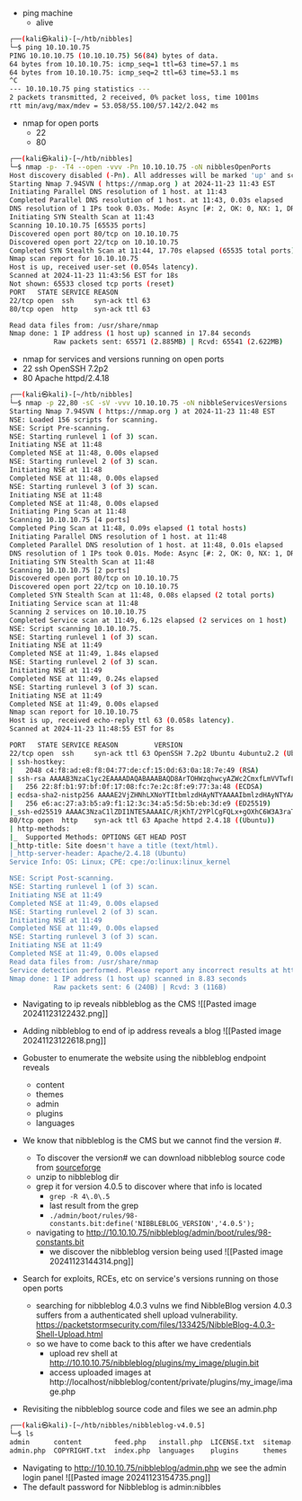 - ping machine
	- alive
```bash
┌──(kali㉿kali)-[~/htb/nibbles]
└─$ ping 10.10.10.75                                      
PING 10.10.10.75 (10.10.10.75) 56(84) bytes of data.
64 bytes from 10.10.10.75: icmp_seq=1 ttl=63 time=57.1 ms
64 bytes from 10.10.10.75: icmp_seq=2 ttl=63 time=53.1 ms
^C
--- 10.10.10.75 ping statistics ---
2 packets transmitted, 2 received, 0% packet loss, time 1001ms
rtt min/avg/max/mdev = 53.058/55.100/57.142/2.042 ms
```
- nmap for open ports
	- 22 
	- 80
```bash
┌──(kali㉿kali)-[~/htb/nibbles]
└─$ nmap -p- -T4 --open -vvv -Pn 10.10.10.75 -oN nibblesOpenPorts
Host discovery disabled (-Pn). All addresses will be marked 'up' and scan times may be slower.
Starting Nmap 7.94SVN ( https://nmap.org ) at 2024-11-23 11:43 EST
Initiating Parallel DNS resolution of 1 host. at 11:43
Completed Parallel DNS resolution of 1 host. at 11:43, 0.03s elapsed
DNS resolution of 1 IPs took 0.03s. Mode: Async [#: 2, OK: 0, NX: 1, DR: 0, SF: 0, TR: 1, CN: 0]
Initiating SYN Stealth Scan at 11:43
Scanning 10.10.10.75 [65535 ports]
Discovered open port 80/tcp on 10.10.10.75
Discovered open port 22/tcp on 10.10.10.75
Completed SYN Stealth Scan at 11:44, 17.70s elapsed (65535 total ports)
Nmap scan report for 10.10.10.75
Host is up, received user-set (0.054s latency).
Scanned at 2024-11-23 11:43:56 EST for 18s
Not shown: 65533 closed tcp ports (reset)
PORT   STATE SERVICE REASON
22/tcp open  ssh     syn-ack ttl 63
80/tcp open  http    syn-ack ttl 63

Read data files from: /usr/share/nmap
Nmap done: 1 IP address (1 host up) scanned in 17.84 seconds
           Raw packets sent: 65571 (2.885MB) | Rcvd: 65541 (2.622MB)
```
- nmap for services and versions running on open ports
- 22 ssh OpenSSH 7.2p2
- 80 Apache httpd/2.4.18
```bash
┌──(kali㉿kali)-[~/htb/nibbles]
└─$ nmap -p 22,80 -sC -sV -vvv 10.10.10.75 -oN nibbleServicesVersions
Starting Nmap 7.94SVN ( https://nmap.org ) at 2024-11-23 11:48 EST
NSE: Loaded 156 scripts for scanning.
NSE: Script Pre-scanning.
NSE: Starting runlevel 1 (of 3) scan.
Initiating NSE at 11:48
Completed NSE at 11:48, 0.00s elapsed
NSE: Starting runlevel 2 (of 3) scan.
Initiating NSE at 11:48
Completed NSE at 11:48, 0.00s elapsed
NSE: Starting runlevel 3 (of 3) scan.
Initiating NSE at 11:48
Completed NSE at 11:48, 0.00s elapsed
Initiating Ping Scan at 11:48
Scanning 10.10.10.75 [4 ports]
Completed Ping Scan at 11:48, 0.09s elapsed (1 total hosts)
Initiating Parallel DNS resolution of 1 host. at 11:48
Completed Parallel DNS resolution of 1 host. at 11:48, 0.01s elapsed
DNS resolution of 1 IPs took 0.01s. Mode: Async [#: 2, OK: 0, NX: 1, DR: 0, SF: 0, TR: 1, CN: 0]
Initiating SYN Stealth Scan at 11:48
Scanning 10.10.10.75 [2 ports]
Discovered open port 80/tcp on 10.10.10.75
Discovered open port 22/tcp on 10.10.10.75
Completed SYN Stealth Scan at 11:48, 0.08s elapsed (2 total ports)
Initiating Service scan at 11:48
Scanning 2 services on 10.10.10.75
Completed Service scan at 11:49, 6.12s elapsed (2 services on 1 host)
NSE: Script scanning 10.10.10.75.
NSE: Starting runlevel 1 (of 3) scan.
Initiating NSE at 11:49
Completed NSE at 11:49, 1.84s elapsed
NSE: Starting runlevel 2 (of 3) scan.
Initiating NSE at 11:49
Completed NSE at 11:49, 0.24s elapsed
NSE: Starting runlevel 3 (of 3) scan.
Initiating NSE at 11:49
Completed NSE at 11:49, 0.00s elapsed
Nmap scan report for 10.10.10.75
Host is up, received echo-reply ttl 63 (0.058s latency).
Scanned at 2024-11-23 11:48:55 EST for 8s

PORT   STATE SERVICE REASON         VERSION
22/tcp open  ssh     syn-ack ttl 63 OpenSSH 7.2p2 Ubuntu 4ubuntu2.2 (Ubuntu Linux; protocol 2.0)
| ssh-hostkey: 
|   2048 c4:f8:ad:e8:f8:04:77:de:cf:15:0d:63:0a:18:7e:49 (RSA)
| ssh-rsa AAAAB3NzaC1yc2EAAAADAQABAAABAQD8ArTOHWzqhwcyAZWc2CmxfLmVVTwfLZf0zhCBREGCpS2WC3NhAKQ2zefCHCU8XTC8hY9ta5ocU+p7S52OGHlaG7HuA5Xlnihl1INNsMX7gpNcfQEYnyby+hjHWPLo4++fAyO/lB8NammyA13MzvJy8pxvB9gmCJhVPaFzG5yX6Ly8OIsvVDk+qVa5eLCIua1E7WGACUlmkEGljDvzOaBdogMQZ8TGBTqNZbShnFH1WsUxBtJNRtYfeeGjztKTQqqj4WD5atU8dqV/iwmTylpE7wdHZ+38ckuYL9dmUPLh4Li2ZgdY6XniVOBGthY5a2uJ2OFp2xe1WS9KvbYjJ/tH
|   256 22:8f:b1:97:bf:0f:17:08:fc:7e:2c:8f:e9:77:3a:48 (ECDSA)
| ecdsa-sha2-nistp256 AAAAE2VjZHNhLXNoYTItbmlzdHAyNTYAAAAIbmlzdHAyNTYAAABBBPiFJd2F35NPKIQxKMHrgPzVzoNHOJtTtM+zlwVfxzvcXPFFuQrOL7X6Mi9YQF9QRVJpwtmV9KAtWltmk3qm4oc=
|   256 e6:ac:27:a3:b5:a9:f1:12:3c:34:a5:5d:5b:eb:3d:e9 (ED25519)
|_ssh-ed25519 AAAAC3NzaC1lZDI1NTE5AAAAIC/RjKhT/2YPlCgFQLx+gOXhC6W3A3raTzjlXQMT8Msk
80/tcp open  http    syn-ack ttl 63 Apache httpd 2.4.18 ((Ubuntu))
| http-methods: 
|_  Supported Methods: OPTIONS GET HEAD POST
|_http-title: Site doesn't have a title (text/html).
|_http-server-header: Apache/2.4.18 (Ubuntu)
Service Info: OS: Linux; CPE: cpe:/o:linux:linux_kernel

NSE: Script Post-scanning.
NSE: Starting runlevel 1 (of 3) scan.
Initiating NSE at 11:49
Completed NSE at 11:49, 0.00s elapsed
NSE: Starting runlevel 2 (of 3) scan.
Initiating NSE at 11:49
Completed NSE at 11:49, 0.00s elapsed
NSE: Starting runlevel 3 (of 3) scan.
Initiating NSE at 11:49
Completed NSE at 11:49, 0.00s elapsed
Read data files from: /usr/share/nmap
Service detection performed. Please report any incorrect results at https://nmap.org/submit/ .
Nmap done: 1 IP address (1 host up) scanned in 8.83 seconds
           Raw packets sent: 6 (240B) | Rcvd: 3 (116B)
```
- Navigating to ip reveals nibbleblog as the CMS
![[Pasted image 20241123122432.png]]
- Adding nibbleblog to end of ip address reveals a blog
![[Pasted image 20241123122618.png]]
- Gobuster to enumerate the website using the nibbleblog endpoint reveals
	- content
	- themes
	- admin
	- plugins
	- languages
- We know that nibbleblog is the CMS but we cannot find the version #.
	- To discover the version# we can download nibbleblog source code from [sourceforge](https://sourceforge.net/projects/nibbleblog/)
	- unzip to nibbleblog dir 
	- grep it for version 4.0.5 to discover where that info is located
		- `grep -R 4\.0\.5`
		- last result from the grep 
		- `./admin/boot/rules/98-constants.bit:define('NIBBLEBLOG_VERSION','4.0.5');`
	- navigating to http://10.10.10.75/nibbleblog/admin/boot/rules/98-constants.bit
		- we discover the nibbleblog version being used
	![[Pasted image 20241123144314.png]]

- Search for exploits, RCEs, etc on service's versions running on those open ports
	- searching for nibbleblog 4.0.3 vulns we find NibbleBlog version 4.0.3 suffers from a authenticated shell upload vulnerability. https://packetstormsecurity.com/files/133425/NibbleBlog-4.0.3-Shell-Upload.html
	- so we have to come back to this after we have credentials
		- upload rev shell at http://10.10.10.75/nibbleblog/plugins/my_image/plugin.bit
		- access uploaded images at http://localhost/nibbleblog/content/private/plugins/my_image/image.php

- Revisiting the nibbleblog source code and files we see an admin.php
```bash
┌──(kali㉿kali)-[~/htb/nibbles/nibbleblog-v4.0.5]
└─$ ls           
admin      content        feed.php   install.php  LICENSE.txt  sitemap.php  update.php
admin.php  COPYRIGHT.txt  index.php  languages    plugins      themes
```
- Navigating to http://10.10.10.75/nibbleblog/admin.php we see the admin login panel
![[Pasted image 20241123154735.png]]
- The default password for Nibbleblog is admin:nibbles